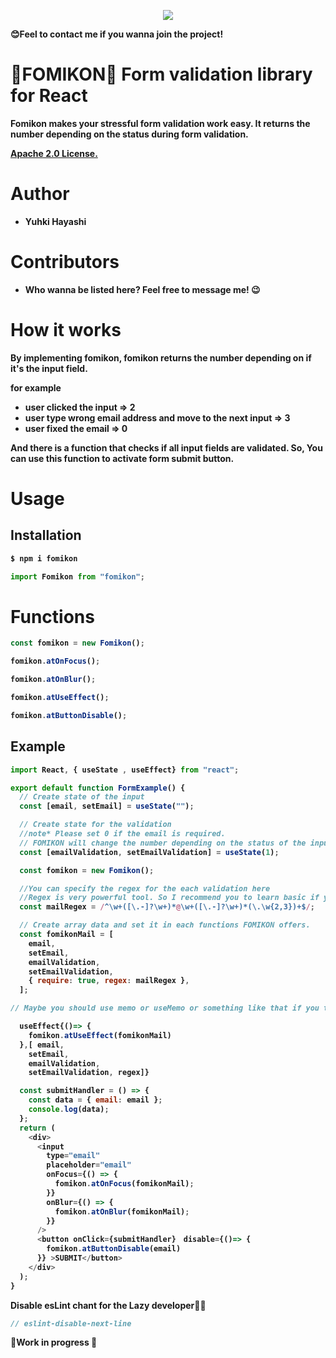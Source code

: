 <p align="center">
<img src="https://user-images.githubusercontent.com/37522195/148510942-f689f58f-ed82-4ce6-94e4-76aba2f8ee82.jpg"/>

<strong>😊Feel to contact me if you wanna join the project!<strong>

</p>

# 👾FOMIKON👾 Form validation library for React

Fomikon makes your stressful form validation work easy.
It returns the number depending on the status during form validation.

[Apache 2.0 License.](https://github.com/cosmo2357/fomikon/LICENSE)

# Author

- Yuhki Hayashi

# Contributors

- Who wanna be listed here? Feel free to message me! 😉

# How it works

By implementing fomikon, fomikon returns the number depending on if it's the input field.

for example

- user clicked the input => 2
- user type wrong email address and move to the next input => 3
- user fixed the email => 0

And there is a function that checks if all input fields are validated.
So, You can use this function to activate form submit button.

# Usage

## Installation

```bash
$ npm i fomikon
```

```javascript
import Fomikon from "fomikon";
```

# Functions

```javascript
const fomikon = new Fomikon();
```

```javascript
fomikon.atOnFocus();
```

```javascript
fomikon.atOnBlur();
```

```javascript
fomikon.atUseEffect();
```

```javascript
fomikon.atButtonDisable();
```

## Example

```javascript
import React, { useState , useEffect} from "react";

export default function FormExample() {
  // Create state of the input
  const [email, setEmail] = useState("");

  // Create state for the validation
  //note* Please set 0 if the email is required.
  // FOMIKON will change the number depending on the status of the input.
  const [emailValidation, setEmailValidation] = useState(1);

  const fomikon = new Fomikon();

  //You can specify the regex for the each validation here
  //Regex is very powerful tool. So I recommend you to learn basic if you don't know anything. 👴
  const mailRegex = /^\w+([\.-]?\w+)*@\w+([\.-]?\w+)*(\.\w{2,3})+$/;

  // Create array data and set it in each functions FOMIKON offers.
  const fomikonMail = [
    email,
    setEmail,
    emailValidation,
    setEmailValidation,
    { require: true, regex: mailRegex },
  ];

// Maybe you should use memo or useMemo or something like that if you think about performance.

  useEffect{()=> {
    fomikon.atUseEffect(fomikonMail)
  },[ email,
    setEmail,
    emailValidation,
    setEmailValidation, regex]}

  const submitHandler = () => {
    const data = { email: email };
    console.log(data);
  };
  return (
    <div>
      <input
        type="email"
        placeholder="email"
        onFocus={() => {
          fomikon.atOnFocus(fomikonMail);
        }}
        onBlur={() => {
          fomikon.atOnBlur(fomikonMail);
        }}
      />
      <button onClick={submitHandler}　disable={()=> {
        fomikon.atButtonDisable(email)
      }} >SUBMIT</button>
    </div>
  );
}
```

Disable esLint chant for the Lazy developer🧙‍♂️

```javascript
// eslint-disable-next-line
```

👷Work in progress 👷
